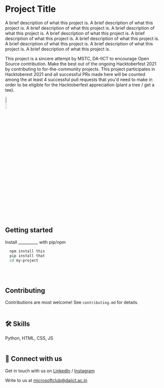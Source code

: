 
# Project Title

A brief description of what this project is. A brief description of what this project is. A brief description of what this project is. A brief description of what this project is. A brief description of what this project is. A brief description of what this project is. A brief description of what this project is. A brief description of what this project is. A brief description of what this project is. A brief description of what this project is.

This project is a sincere attempt by MSTC, DA-IICT to encourage Open Source contribution. Make the best out of the ongoing Hacktoberfest 2021 by contributing to for-the-community projects. This project participates in Hacktoberest 2021 and all successful PRs made here will be counted among the at least 4 successful pull requests that you'd need to make in order to be eligible for the Hacktoberfest appreciation (plant a tree / get a tee).


<img src="https://res.cloudinary.com/dbvyvfe61/image/upload/v1619799241/Cicada%203301:%20Reinvented/MSTC_ffmo9v.png" width="10%">
<br>

## Getting started

Install __________ with pip/npm

```bash
  npm install this
  pip install that
  cd my-project
```
<br><br>

## Contributing

Contributions are most welcome!
See `contributing.md` for details.
<br><br>

  
## 🛠 Skills
Python, HTML, CSS, JS
<br><br>

  
## 🔗 Connect with us
Get in touch with us on [LinkedIn](https://www.linkedin.com/in/microsoft-student-technical-club-daiict/) / [Instagram](https://www.instagram.com/mstc.daiict/)

Write to us at microsoftclub@daiict.ac.in
